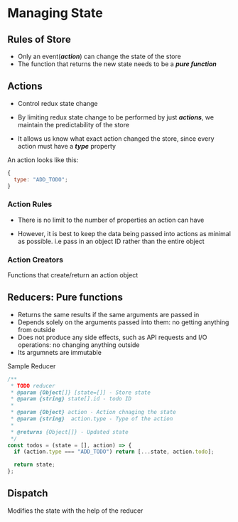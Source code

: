 # Managing State

## Rules of Store

- Only an event(**_action_**) can change the state of the store
- The function that returns the new state needs to be a **_pure function_**

## Actions

- Control redux state change

- By limiting redux state change to be performed by just **_actions_**, we maintain the predictability of the store

- It allows us know what exact action changed the store, since every action must have a **_type_** property

An action looks like this:

```js
{
  type: "ADD_TODO";
}
```

### Action Rules

- There is no limit to the number of properties an action can have

- However, it is best to keep the data being passed into actions as minimal as possible. i.e pass in an object ID rather than the entire object

### Action Creators

Functions that create/return an action object

## Reducers: Pure functions

- Returns the same results if the same arguments are passed in
- Depends solely on the arguments passed into them: no getting anything from outside
- Does not produce any side effects, such as API requests and I/O operations: no changing anything outside
- Its argumnets are immutable

Sample Reducer

```js
/**
 * TODO reducer
 * @param {Object[]} [state=[]] - Store state
 * @param {string} state[].id - todo ID
 *
 * @param {Object} action - Action chnaging the state
 * @param {string}  action.type - Type of the action
 *
 * @returns {Object[]} - Updated state
 */
const todos = (state = [], action) => {
  if (action.type === "ADD_TODO") return [...state, action.todo];

  return state;
};
```

## Dispatch

Modifies the state with the help of the reducer
